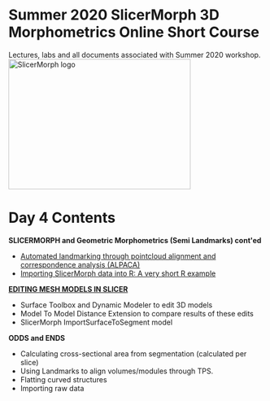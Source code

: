 # Summer 2020 SlicerMorph 3D Morphometrics Online Short Course 
Lectures, labs and all documents associated with Summer 2020 workshop.
<img alt="SlicerMorph logo" width="358" height="256" src="https://github.com/SlicerMorph/SlicerMorph.github.io/blob/master/SlicerMorph_Logos/SlicerMorph_Final_Logos-V2.jpg">

# Day 4 Contents

**SLICERMORPH and Geometric Morphometrics (Semi Landmarks) cont'ed**
* [Automated landmarking through pointcloud alignment and correspondence analysis (ALPACA)](https://github.com/SlicerMorph/S_2020/blob/master/Lab_ALPACA/README.md)
* [Importing SlicerMorph data into R: A very short R example](https://github.com/SlicerMorph/S_2020/blob/master/Day_4/R/R.md)

[**EDITING MESH MODELS IN SLICER**](https://github.com/SlicerMorph/S_2020/blob/master/Day_4/Surface_Toolbox/Mesh_edits.md)
*	Surface Toolbox and Dynamic Modeler to edit 3D models 
* Model To Model Distance Extension to compare results of these edits
* SlicerMorph ImportSurfaceToSegment model


**ODDS and ENDS**
* Calculating cross-sectional area from segmentation (calculated per slice)
* Using Landmarks to align volumes/modules through TPS.
*	Flatting curved structures 
*	Importing raw data






